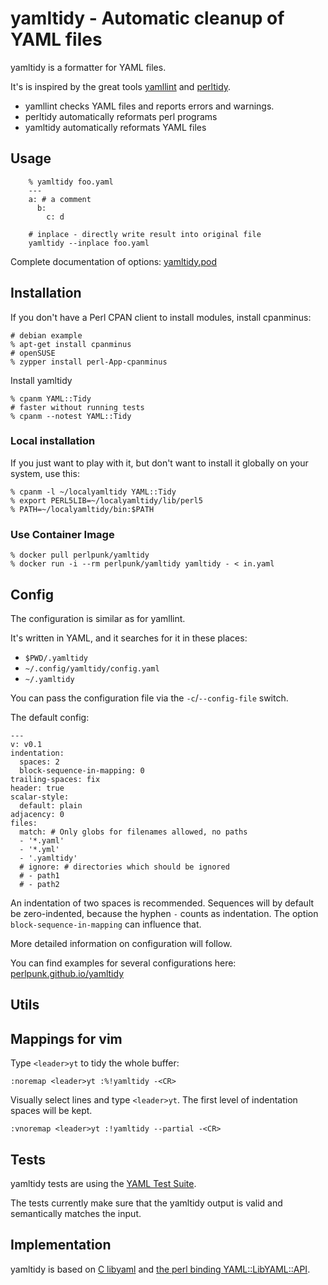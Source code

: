 # yamltidy - Automatic cleanup of YAML files

yamltidy is a formatter for YAML files.

It's is inspired by the great tools
[yamllint](https://yamllint.readthedocs.io/en/stable/) and
[perltidy](https://metacpan.org/pod/Perl::Tidy).

* yamllint checks YAML files and reports errors and warnings.
* perltidy automatically reformats perl programs
* yamltidy automatically reformats YAML files

## Usage

```
    % yamltidy foo.yaml
    ---
    a: # a comment
      b:
        c: d

    # inplace - directly write result into original file
    yamltidy --inplace foo.yaml
```

Complete documentation of options: [yamltidy.pod](lib/yamltidy.pod)

## Installation

If you don't have a Perl CPAN client to install modules, install cpanminus:

    # debian example
    % apt-get install cpanminus
    # openSUSE
    % zypper install perl-App-cpanminus

Install yamltidy

    % cpanm YAML::Tidy
    # faster without running tests
    % cpanm --notest YAML::Tidy

### Local installation

If you just want to play with it, but don't want to install it globally on your
system, use this:

    % cpanm -l ~/localyamltidy YAML::Tidy
    % export PERL5LIB=~/localyamltidy/lib/perl5
    % PATH=~/localyamltidy/bin:$PATH

### Use Container Image

    % docker pull perlpunk/yamltidy
    % docker run -i --rm perlpunk/yamltidy yamltidy - < in.yaml

## Config

The configuration is similar as for yamllint.

It's written in YAML, and it searches for it in these places:

* `$PWD/.yamltidy`
* `~/.config/yamltidy/config.yaml`
* `~/.yamltidy`

You can pass the configuration file via the `-c`/`--config-file` switch.

The default config:

    ---
    v: v0.1
    indentation:
      spaces: 2
      block-sequence-in-mapping: 0
    trailing-spaces: fix
    header: true
    scalar-style:
      default: plain
    adjacency: 0
    files:
      match: # Only globs for filenames allowed, no paths
      - '*.yaml'
      - '*.yml'
      - '.yamltidy'
      # ignore: # directories which should be ignored
      # - path1
      # - path2

An indentation of two spaces is recommended.
Sequences will by default be zero-indented, because the hyphen `-` counts
as indentation.
The option `block-sequence-in-mapping` can influence that.

More detailed information on configuration will follow.

You can find examples for several configurations here:
[perlpunk.github.io/yamltidy](https://perlpunk.github.io/yamltidy)


## Utils

## Mappings for vim

Type `<leader>yt` to tidy the whole buffer:

    :noremap <leader>yt :%!yamltidy -<CR>

Visually select lines and type `<leader>yt`. The first level of indentation
spaces will be kept.

    :vnoremap <leader>yt :!yamltidy --partial -<CR>

## Tests

yamltidy tests are using the [YAML Test
Suite](https://github.com/yaml/yaml-test-suite).

The tests currently make sure that the yamltidy output is valid and semantically
matches the input.

## Implementation

yamltidy is based on [C libyaml](https://github.com/yaml/libyaml) and
[the perl binding YAML::LibYAML::API](https://metacpan.org/pod/YAML::LibYAML::API).

